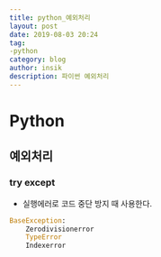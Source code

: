 ```yaml
---
title: python_예외처리
layout: post
date: 2019-08-03 20:24
tag:
-python
category: blog
author: insik
description: 파이썬 예외처리
---
```


# Python

## 예외처리

### try except

- 실행에러로 코드 중단 방지 때 사용한다.





```python
BaseException:
    Zerodivisionerror
    TypeError
    Indexerror
```

